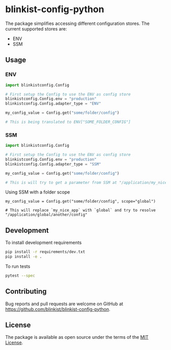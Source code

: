 # blinkist-config-python
The package simplifies accessing different configuration stores. The current supported stores are:
- ENV
- SSM
## Usage
### ENV
```python
import blinkistconfig.Config

# First setup the Config to use the ENV as config store
blinkistconfig.Config.env = "production"
blinkistconfig.Config.adapter_type = "ENV"

my_config_value = Config.get("some/folder/config")

# This is being translated to ENV["SOME_FOLDER_CONFIG"]

```

### SSM
```python
import blinkistconfig.Config

# First setup the Config to use the ENV as config store
blinkistconfig.Config.env = "production"
blinkistconfig.Config.adapter_type = "SSM"

my_config_value = Config.get("some/folder/config")

# This is will try to get a parameter from SSM at "/application/my_nice_app/some/folder/config"

```
Using SSM with a folder scope
```
my_config_value = Config.get("some/folder/config", scope="global")

# This will replace `my_nice_app` with `global` and try to resolve "/application/global/another/config"
```

## Development

To install development requirements

```bash
pip install -r requirements/dev.txt
pip install -e .
```

To run tests

```bash
pytest --spec
```

## Contributing

Bug reports and pull requests are welcome on GitHub at https://github.com/blinkist/blinkist-config-python.

## License

The package is available as open source under the terms of the [MIT License](http://opensource.org/licenses/MIT).
